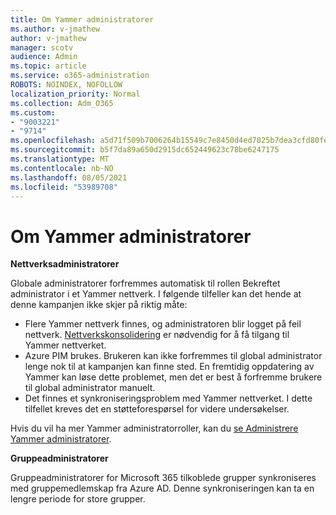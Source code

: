 ```yaml
---
title: Om Yammer administratorer
ms.author: v-jmathew
author: v-jmathew
manager: scotv
audience: Admin
ms.topic: article
ms.service: o365-administration
ROBOTS: NOINDEX, NOFOLLOW
localization_priority: Normal
ms.collection: Adm_O365
ms.custom:
- "9003221"
- "9714"
ms.openlocfilehash: a5d71f509b7006264b15549c7e8450d4ed7025b7dea3cfd80fe6f0fdf50b0b9c
ms.sourcegitcommit: b5f7da89a650d2915dc652449623c78be6247175
ms.translationtype: MT
ms.contentlocale: nb-NO
ms.lasthandoff: 08/05/2021
ms.locfileid: "53989708"
---
```

# <a name="about-yammer-admins"></a>Om Yammer administratorer

**Nettverksadministratorer**

Globale administratorer forfremmes automatisk til rollen Bekreftet administrator i et Yammer nettverk. I følgende tilfeller kan det hende at denne kampanjen ikke skjer på riktig måte:

- Flere Yammer nettverk finnes, og administratoren blir logget på feil nettverk. [Nettverkskonsolidering](https://docs.microsoft.com/yammer/configure-your-yammer-network/consolidate-multiple-yammer-networks) er nødvendig for å få tilgang til Yammer nettverket.
- Azure PIM brukes. Brukeren kan ikke forfremmes til global administrator lenge nok til at kampanjen kan finne sted. En fremtidig oppdatering av Yammer kan løse dette problemet, men det er best å forfremme brukere til global administrator manuelt.
- Det finnes et synkroniseringsproblem med Yammer nettverket. I dette tilfellet kreves det en støtteforespørsel for videre undersøkelser.

Hvis du vil ha mer Yammer administratorroller, kan du [se Administrere Yammer administratorer](https://docs.microsoft.com/yammer/manage-yammer-users/manage-yammer-admins).

**Gruppeadministratorer**

Gruppeadministratorer for Microsoft 365 tilkoblede grupper synkroniseres med gruppemedlemskap fra Azure AD. Denne synkroniseringen kan ta en lengre periode for store grupper.
